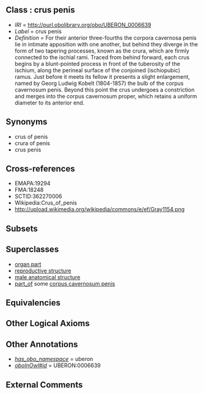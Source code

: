 
## Class : crus penis

 * *IRI* = http://purl.obolibrary.org/obo/UBERON_0006639
 * *Label* = crus penis
 * *Definition* = For their anterior three-fourths the corpora cavernosa penis lie in intimate apposition with one another, but behind they diverge in the form of two tapering processes, known as the crura, which are firmly connected to the ischial rami. Traced from behind forward, each crus begins by a blunt-pointed process in front of the tuberosity of the ischium, along the perineal surface of the conjoined (ischiopubic) ramus. Just before it meets its fellow it presents a slight enlargement, named by Georg Ludwig Kobelt (1804-1857) the bulb of the corpus cavernosum penis. Beyond this point the crus undergoes a constriction and merges into the corpus cavernosum proper, which retains a uniform diameter to its anterior end.

## Synonyms

 * crus of penis
 * crura of penis
 * crus penis

## Cross-references

 * EMAPA:19294
 * FMA:18248
 * SCTID:362270006
 * Wikipedia:Crus_of_penis
 * http://upload.wikimedia.org/wikipedia/commons/e/ef/Gray1154.png

## Subsets


## Superclasses

 * [organ part](../../UBERON/64/UBERON_0000064.md)
 * [reproductive structure](../../UBERON/56/UBERON_0005156.md)
 * [male anatomical structure](../../UBERON/03/UBERON_0014403.md)
 * [part_of](../../BFO/50/BFO_0000050.md) some [corpus cavernosum penis](../../UBERON/13/UBERON_0004713.md)

## Equivalencies


## Other Logical Axioms


## Other Annotations

 * *[has_obo_namespace](../../ce/oboInOwl#hasOBONamespace.md)* = uberon
 * *[oboInOwl#id](../../id/oboInOwl#id.md)* = UBERON:0006639

## External Comments


